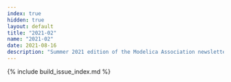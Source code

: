 ```yaml
---
index: true
hidden: true
layout: default
title: "2021-02"
name: "2021-02"
date: 2021-08-16
description: "Summer 2021 edition of the Modelica Association newsletter"
---
```


{% include build_issue_index.md %}
